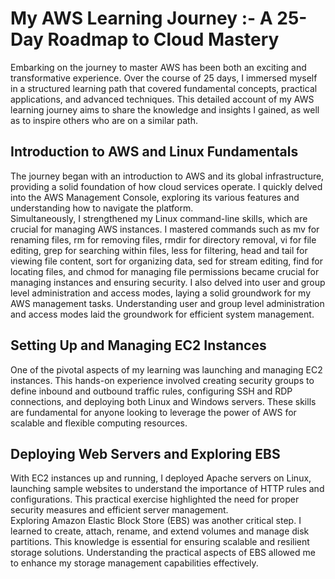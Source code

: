 # My AWS Learning Journey :- A 25-Day Roadmap to Cloud Mastery
Embarking on the journey to master AWS has been both an exciting and transformative experience. Over the course of 25 days, I immersed myself in a structured learning path that covered fundamental concepts, practical applications, and advanced techniques. This detailed account of my AWS learning journey aims to share the knowledge and insights I gained, as well as to inspire others who are on a similar path.
## Introduction to AWS and Linux Fundamentals
The journey began with an introduction to AWS and its global infrastructure, providing a solid foundation of how cloud services operate. I quickly delved into the AWS Management Console, exploring its various features and understanding how to navigate the platform.                                           
Simultaneously, I strengthened my Linux command-line skills, which are crucial for managing AWS instances. I mastered commands such as mv for renaming files, rm for removing files, rmdir for directory removal, vi for file editing, grep for searching within files, less for filtering, head and tail for viewing file content, sort for organizing data, sed for stream editing, find for locating files, and chmod for managing file permissions became crucial for managing instances and ensuring security. I also delved into user and group level administration and access modes, laying a solid groundwork for my AWS management tasks. Understanding user and group level administration and access modes laid the groundwork for efficient system management.
## Setting Up and Managing EC2 Instances
One of the pivotal aspects of my learning was launching and managing EC2 instances. This hands-on experience involved creating security groups to define inbound and outbound traffic rules, configuring SSH and RDP connections, and deploying both Linux and Windows servers. These skills are fundamental for anyone looking to leverage the power of AWS for scalable and flexible computing resources.
## Deploying Web Servers and Exploring EBS
With EC2 instances up and running, I deployed Apache servers on Linux, launching sample websites to understand the importance of HTTP rules and configurations. This practical exercise highlighted the need for proper security measures and efficient server management.                             
Exploring Amazon Elastic Block Store (EBS) was another critical step. I learned to create, attach, rename, and extend volumes and manage disk partitions. This knowledge is essential for ensuring scalable and resilient storage solutions. Understanding the practical aspects of EBS allowed me to enhance my storage management capabilities effectively.
